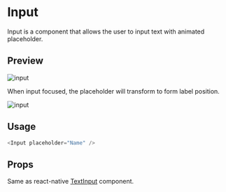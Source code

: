 # Input

Input is a component that allows the user to input text with animated placeholder.

## Preview

![input](@site/static/img/components/input.png)

When input focused, the placeholder will transform to form label position.

![input](@site/static/img/components/input-focused.png)

## Usage

```typescript
<Input placeholder="Name" />
```

## Props

Same as react-native [TextInput](https://reactnative.dev/docs/0.63/textinput) component.
